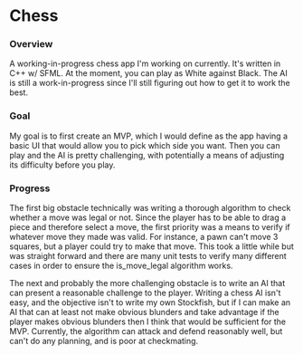 # Chess
### Overview

A working-in-progress chess app I'm working on currently. It's written in C++ w/ SFML.
At the moment, you can play as White against Black. The AI is still a work-in-progress since I'll still figuring out how to get it to work the best.

### Goal

My goal is to first create an MVP, which I would define as the app having a basic UI that would allow you to pick which side you want.
Then you can play and the AI is pretty challenging, with potentially a means of adjusting its difficulty before you play.

### Progress

The first big obstacle technically was writing a thorough algorithm to check whether a move was legal or not. Since the player has to be able to drag a piece and therefore select a move, the first priority was a means to verify if whatever move they made was valid. For instance, a pawn can't move 3 squares, but a player could try to make that move. This took a little while but was straight forward and there are many unit tests to verify many different cases in order to ensure the is_move_legal algorithm works.

The next and probably the more challenging obstacle is to write an AI that can present a reasonable challenge to the player. Writing a chess AI isn't easy, and the objective isn't to write my own Stockfish, but if I can make an AI that can at least not make obvious blunders and take advantage if the player makes obvious blunders then I think that would be sufficient for the MVP. Currently, the algorithm can attack and defend reasonably well, but can't do any planning, and is poor at checkmating.
